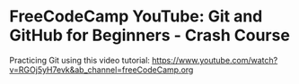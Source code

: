 # FreeCodeCamp YouTube: Git and GitHub for Beginners - Crash Course

Practicing Git using this video tutorial: https://www.youtube.com/watch?v=RGOj5yH7evk&ab_channel=freeCodeCamp.org
